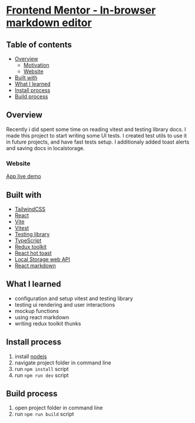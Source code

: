 # [Frontend Mentor - In-browser markdown editor](https://www.frontendmentor.io/challenges/inbrowser-markdown-editor-r16TrrQX9/hub)

## Table of contents

- [Overview](#overview)
  - [Motivation](#motivation)
  - [Website](#website)  
- [Built with](#built-with)  
- [What I learned](#what-i-learned)
- [Install process](#install-process)
- [Build process](#build-process)
  
## Overview   

Recently i did spent some time on reading vitest and testing library docs. I made this project to start writing some UI tests. 
I created test utils to use it in future projects, and have fast tests setup. I additionaly added toast alerts and saving docs in localstorage.

### Website

[App live demo](https://jolly-croissant-507415.netlify.app/)

## Built with

 - [TailwindCSS](https://tailwindcss.com/)
 - [React](https://reactjs.org/)
 - [Vite](https://vitejs.dev/)
 - [Vitest](https://vitest.dev/)
 - [Testing library](https://testing-library.com/)
 - [TypeScript](https://www.typescriptlang.org/)
 - [Redux toolkit](https://redux-toolkit.js.org/)
 - [React hot toast](https://react-hot-toast.com/)
 - [Local Storage web API](https://developer.mozilla.org/en-US/docs/Web/API/Window/localStorage)
 - [React markdown](https://github.com/remarkjs/react-markdown)
 
## What I learned 
 - configuration and setup vitest and testing library
 - testing ui rendering and user interactions
 - mockup functions
 - using react markdown
 - writing redux toolkit thunks
 
## Install process

1. install [nodejs](https://nodejs.org/en/download/)
2. navigate project folder in command line
3. run `npm install` script
4. run `npm run dev` script


## Build process

1. open project folder in command line
2. run `npm run build` script
